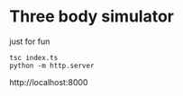 # Three body simulator

just for fun

```
tsc index.ts
python -m http.server
```

http://localhost:8000
